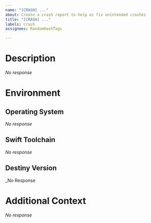 ```yaml
---
name: "[CRASH] ..."
about: Create a crash report to help us fix unintended crashes
title: "[CRASH] ..."
labels: crash
assignees: RandomHashTags

---
```


# Description
_No response_

# Environment

## Operating System
_No response_

## Swift Toolchain
_No response_

## Destiny Version
_No Response

# Additional Context
_No response_
